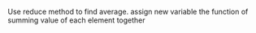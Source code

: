 Use reduce method to find average.
 assign new variable the function of summing value of each element together
